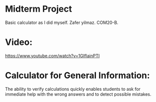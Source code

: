 # Midterm Project 
Basic calculator as I did myself.
Zafer yilmaz.
COM20-B.
# Video:
https://www.youtube.com/watch?v=1GIflainPTI
# Calculator for General Information:
The ability to verify calculations quickly enables students to ask for immediate help with the wrong answers and to detect possible mistakes.
